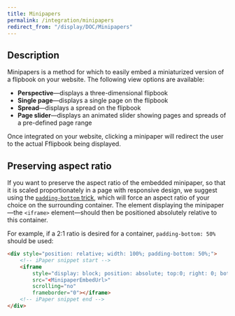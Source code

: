 ```yaml
---
title: Minipapers
permalink: /integration/minipapers
redirect_from: "/display/DOC/Minipapers"
---
```


## Description

Minipapers is a method for which to easily embed a miniaturized version of a flipbook on your website. The following view options are available:

* **Perspective**&mdash;displays a three-dimensional flipbook
* **Single page**&mdash;displays a single page on the flipbook
* **Spread**&mdash;displays a spread on the flipbook
* **Page slider**&mdash;displays an animated slider showing pages and spreads of a pre-defined page range

Once integrated on your website, clicking a minipaper will redirect the user to the actual Fflipbook being displayed.

## Preserving aspect ratio

If you want to preserve the aspect ratio of the embedded minipaper, so that it is scaled proportionately in a page with responsive design, we suggest using the [`padding-bottom` trick](https://css-tricks.com/aspect-ratio-boxes/), which will force an aspect ratio of your choice on the surrounding container. The element displaying the minipaper&mdash;the `<iframe>` element&mdash;should then be positioned absolutely relative to this container.

For example, if a 2:1 ratio is desired for a container, `padding-bottom: 50%` should be used:

```html
<div style="position: relative; width: 100%; padding-bottom: 50%;">
    <!-- iPaper snippet start -->
    <iframe
        style="display: block; position: absolute; top:0; right: 0; bottom: 0; left: 0; width: 100%; height: 100%;"
        src="<MinipaperEmbedUrl>"
        scrolling="no"
        frameborder="0"></iframe>
    <!-- iPaper snippet end -->
</div>
```